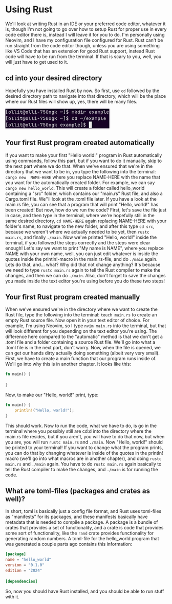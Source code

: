 # Using Rust

<p>We'll look at writing Rust in an IDE or your preferred code editor, whatever it is, though I'm not going to go over how to setup Rust for proper use
in every code editor there is, instead I will leave it for you to do. I'm personally using Neovim, and I have my configuration file configured for Rust. 
Rust can't be run straight from the code editor though, unless you are using something like VS Code that has an extension for good Rust support, 
instead Rust code will have to be run from the terminal. If that is scary to you, well, you will just have to get used to it.<p>

## cd into your desired directory

Hopefully you have installed Rust by now. So first, use `cd` followed by the desired directory path to navigate into that directory, which will be the place where our Rust files will
show up, yes, there will be many files.

![Make directory and cd](https://github.com/olkku45/rust-tutorial/blob/main/images/mkdir-cd-rust-tutorial.png)

## Your first Rust program created automatically

If you want to make your first "Hello world!" program in Rust automatically using commands, follow this part, but if you want to
do it manually, skip to the next part where we do that. 
When we've ensured that we're in the directory that we want to be in, you type the following into the terminal: 
`cargo new  NAME-HERE` where you replace NAME-HERE with the name that you want for the automatically created folder. For example,
we can say `cargo new hello_world`. This will create a folder called hello_world containing a "src" folder, which contains our "main.rs" Rust file, and also a
Cargo.toml file. We''ll look at the .toml file later. If you have a look at the main.rs file, you can see that a program that will print "Hello, world!" has
been created! But now, how do we run the code? First, let's save the file just in case, and then type in the terminal, where we're hopefully still
in the same desired directory, `cd NAME-HERE` again replacing NAME-HERE with your folder's name, to navigate to the new folder, and after this type 
`cd src`, because we weren't where we actually needed to be yet, then `rustc main.rs`, and finally `./main`. Now we've printed
"Hello, world!" inside the terminal, if you followed the steps correctly and the steps were clear enough! Let's say we want to print "My name is
NAME", where you replace NAME with your own name, well, you can just edit whatever is inside the quotes inside the println!-macro in the main.rs-file,
and do `./main` again. Lets do that, and... what? Why did that not change anything? It's because we need to type `rustc main.rs`
again to tell the Rust compiler to make the changes, and then we can do `./main`. Also, don't forget to save the changes you made
inside the text editor you're using before you do these two steps! 

## Your first Rust program created manually

When we've ensured we're in the directory where we want to create the Rust file, type the following into the terminal: `touch main.rs` to create an empty Rust source file. 
Now open it in your text editor of choice. For example, I'm using Neovim, so I type `nvim main.rs` into the terminal, but that will look 
different for you depending on the text editor you're using. The difference here compared to the "automatic" method is that we don't get a .toml
file and a folder containing a source Rust file. We'll go into what a .toml file is in the next part, don't worry. Now, when the file is opened, we can get
our hands dirty actually doing something (albeit very very small). First, we have to create a main function that our program runs inside of. We'll go into why this is
in another chapter. It looks like this:
```rust
fn main() {
	
}
```
	
Now, to make our "Hello, world!" print, type:
```rust	
fn main() {
    println!("Hello, world!");
}
```
	
This should work. Now to run the code, what we have to do, is go in the terminal where you possibly still are cd:d into the directory where the 
main.rs file resides, but if you aren't, you will have to do that now, but when you are, you will run `rustc main.rs` and `./main`. Now "Hello, world!"
should be printed to your terminal! If you want to change what the program prints, you can do that by changing whatever is inside of the quotes
in the println! macro (we'll go into what macros are in another chapter), and doing `rustc main.rs` and `./main` again. You have to do `rustc main.rs` again
basically to tell the Rust compiler to make the changes, and `./main` is for running the code.

## What are toml-files (packages and crates as well)?

In short, toml is basically just a config file format, and Rust uses toml-files as "manifests" for its packages, and these manifests basically have 
metadata that is needed to compile a package. A package is a bundle of crates that provides a set of functionality, and a crate is code 
that provides some sort of functionality, like the `rand` crate provides functionality for generating random numbers. A toml-file for the hello_world 
program that was generated a couple parts ago contains this information:
```toml
[package]
name = "hello_world"
version = "0.1.0"
edition = "2024"

[dependencies]
```

So, now you should have Rust installed, and you should be able to run stuff with it.